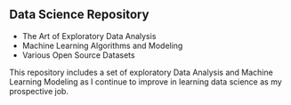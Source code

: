 ## Data Science Repository

- The Art of Exploratory Data Analysis
- Machine Learning Algorithms and Modeling
- Various Open Source Datasets

This repository includes a set of exploratory Data Analysis and Machine Learning Modeling as I
continue to improve in learning data science as my prospective job.
